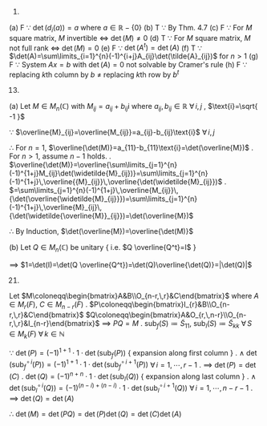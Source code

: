 
1.
(a) F  $\because$  $\det(d_{i}(a))=a$  where  $a \in\mathbb{R}-\{0\}$
(b) T  $\because$  By Thm. 4.7
(c) F  $\because$  For $M$ square matrix, $M$ invertible $\iff$ $\det(M)\neq 0$
(d) T  $\because$  For $M$ square matrix, $M$ not full rank $\iff$ $\det(M)=0$
(e) F  $\because$  $\det(A^{t})=\det(A)$
(f) T  $\because$  $\det(A)=\sum\limits_{i=1}^{n}(-1)^{i+j}A_{ij}\det(\tilde{A}_{ij})$  for  $n>1$
(g) F  $\because$  System $Ax=b$  with $\det(A)=0$ not solvable by Cramer's rule
(h) F  $\because$  replacing $k$th column by $b$ $\neq$ replacing $k$th row by $b^{t}$

13.
(a)
Let $M \in M_{n}(\mathbb{C})$  with  $M_{ij}=a_{ij}+b_{ij}\text{i}$
               where  $a_{ij},\,b_{ij}\in\mathbb{R}$  $\forall\,i,\,j$ ,  $\text{i}=\sqrt{ -1 }$

$\because$  $\overline{M}_{ij}=\overline{M_{ij}}=a_{ij}-b_{ij}\text{i}$  $\forall\,i,\,j$

$\therefore$  For $n=1$,  $\overline{\det(M)}=a_{11}-b_{11}\text{i}=\det(\overline{M})$
	 .
	 For $n>1$,  assume $n-1$ holds.
	 .
	 $\overline{\det(M)}=\overline{\sum\limits_{j=1}^{n}(-1)^{1+j}M_{ij}\det(\widetilde{M}_{ij})}=\sum\limits_{j=1}^{n}(-1)^{1+j}\,\overline{{M}_{ij}}\,\overline{\det(\widetilde{M}_{ij}})$
	 .
	 $=\sum\limits_{j=1}^{n}(-1)^{1+j}\,\overline{M_{ij}}\,{\det(\overline{\widetilde{M}_{ij}}})=\sum\limits_{j=1}^{n}(-1)^{1+j}\,\overline{M}_{ij}\,{\det(\widetilde{\overline{M}}_{ij}})=\det(\overline{M})$

$\therefore$  By Induction,  $\det(\overline{M})=\overline{\det(M)}$

(b)
Let $Q \in M_{n}(\mathbb{C})$ be unitary  { i.e. $Q \overline{Q^t}=I$ }

$\implies$ $1=\det(I)=\det(Q \overline{Q^t})=\det(Q)\overline{\det(Q)}=|\det(Q)|$

21.
Let $M\coloneqq\begin{bmatrix}A&B\\O_{n-r,\,r}&C\end{bmatrix}$  where  $A\in M_{r}(F)$,  $C \in M_{n-r}(F)$
   .
   $P\coloneqq\begin{bmatrix}I_{r}&B\\O_{n-r,\,r}&C\end{bmatrix}$  $Q\coloneqq\begin{bmatrix}A&O_{r,\,n-r}\\O_{n-r,\,r}&I_{n-r}\end{bmatrix}$ $\implies$ $PQ=M$
   .
   $\text{sub}_{f}(S)\coloneqq\tilde{S}_{11}$,  $\text{sub}_{l}(S)\coloneqq \tilde{S}_{kk}$  $\forall\,S\in M_{k}(F)$  $\forall\,k \in\mathbb{N}$


$\because$  $\det(P)=(-1)^{1+1}\cdot1\cdot\det(\text{sub}_{f}(P))$  { expansion along first column }
	 .
	 $\land$  $\det(\text{sub}_{f}{}^{\circ\, i}(P))=(-1)^{1+1}\cdot1\cdot\det(\text{sub}_{f}{}^{\circ\, i+1}(P))$  $\forall\,i=1,\,\cdots,\,r-1$
	 .
	 $\implies$ $\det(P)=\det(C)$
	 .
	 $\det(Q)=(-1)^{n+n}\cdot1\cdot\det(\text{sub}_{l}(Q))$  { expansion along last column }
	 .
	 $\land$  $\det(\text{sub}_{l}{}^{\circ\, i}(Q))=(-1)^{(n-i)+(n-i)}\cdot1\cdot\det(\text{sub}_{l}{}^{\circ\, i+1}(Q))$  $\forall\,i=1,\,\cdots,\,n-r-1$
	 .
	 $\implies$ $\det(Q)=\det(A)$

$\therefore$  $\det(M)=\det(PQ)=\det(P)\det(Q)=\det(C)\det(A)$